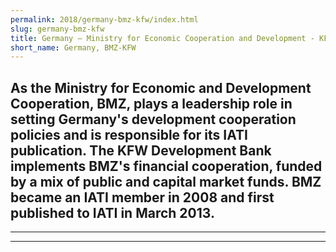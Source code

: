 ```yaml
---
permalink: 2018/germany-bmz-kfw/index.html
slug: germany-bmz-kfw
title: Germany – Ministry for Economic Cooperation and Development - KFW (BMZ-KFW)
short_name: Germany, BMZ-KFW
---
```

As the Ministry for Economic and Development Cooperation, BMZ, plays a leadership role in setting Germany's development cooperation policies and is responsible for its IATI publication. The KFW Development Bank implements BMZ's financial cooperation, funded by a mix of public and capital market funds.  BMZ became an IATI member in 2008 and first published to IATI in March 2013. 
---

---

---
